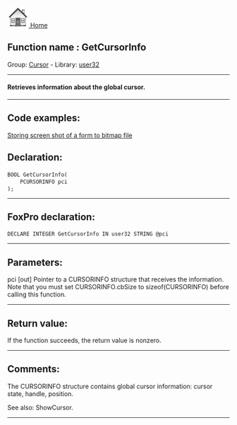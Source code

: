 [<img src="../../images/home.png"> Home ](https://github.com/VFPX/Win32API)  

## Function name : GetCursorInfo
Group: [Cursor](../../functions_group.md#Cursor)  -  Library: [user32](../../libraries.md#user32)  
***  


#### Retrieves information about the global cursor.
***  


## Code examples:
[Storing screen shot of a form to bitmap file](../../samples/sample_187.md)  

## Declaration:
```foxpro  
BOOL GetCursorInfo(
	PCURSORINFO pci
);  
```  
***  


## FoxPro declaration:
```foxpro  
DECLARE INTEGER GetCursorInfo IN user32 STRING @pci  
```  
***  


## Parameters:
pci
[out] Pointer to a CURSORINFO structure that receives the information. Note that you must set CURSORINFO.cbSize to sizeof(CURSORINFO) before calling this function.   
***  


## Return value:
If the function succeeds, the return value is nonzero.  
***  


## Comments:
The CURSORINFO structure contains global cursor information: cursor state, handle, position.  
  
See also: ShowCursor.  
  
***  


